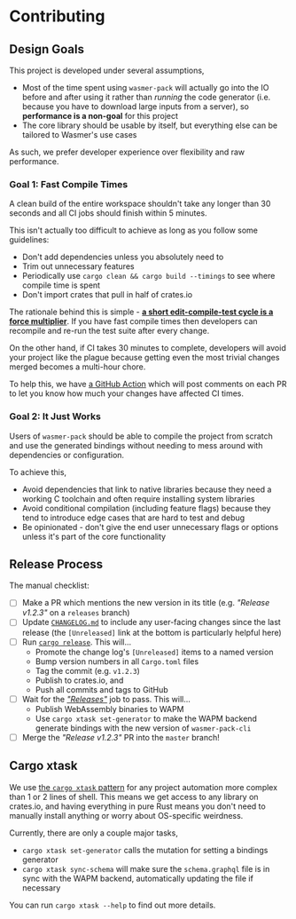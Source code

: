 # Contributing

## Design Goals

This project is developed under several assumptions,

- Most of the time spent using `wasmer-pack` will actually go into the IO before
  and after using it rather than *running* the code generator (i.e. because you
  have to download large inputs from a server), so **performance is a non-goal**
  for this project
- The core library should be usable by itself, but everything else can be
  tailored to Wasmer's use cases

As such, we prefer developer experience over flexibility and raw performance.

### Goal 1: Fast Compile Times

A clean build of the entire workspace shouldn't take any longer than 30 seconds
and all CI jobs should finish within 5 minutes.

This isn't actually too difficult to achieve as long as you follow some
guidelines:

- Don't add dependencies unless you absolutely need to
- Trim out unnecessary features
- Periodically use `cargo clean && cargo build --timings` to see where compile
  time is spent
- Don't import crates that pull in half of crates.io

The rationale behind this is simple - [**a short edit-compile-test cycle is a
force multiplier**][fast-rust-builds]. If you have fast compile times then
developers can recompile and re-run the test suite after every change.

On the other hand, if CI takes 30 minutes to complete, developers will avoid
your project like the plague because getting even the most trivial changes
merged becomes a multi-hour chore.

To help this, we have [a GitHub Action][workflow-timer] which will post comments
on each PR to let you know how much your changes have affected CI times.

### Goal 2: It Just Works

Users of `wasmer-pack` should be able to compile the project from scratch and
use the generated bindings without needing to mess around with dependencies or
configuration.

To achieve this,

- Avoid dependencies that link to native libraries because they need a working C
  toolchain and often require installing system libraries
- Avoid conditional compilation (including feature flags) because they tend to
  introduce edge cases that are hard to test and debug
- Be opinionated - don't give the end user unnecessary flags or options unless
  it's part of the core functionality

## Release Process

The manual checklist:

- [ ] Make a PR which mentions the new version in its title (e.g.
      *"Release v1.2.3"* on a `releases` branch)
- [ ] Update [`CHANGELOG.md`][changelog] to include any user-facing changes
      since the last release (the `[Unreleased]` link at the bottom is
      particularly helpful here)
- [ ] Run [`cargo release`][cargo-release]. This will...
     - Promote the change log's `[Unreleased]` items to a named version
     - Bump version numbers in all `Cargo.toml` files
     - Tag the commit (e.g. `v1.2.3`)
     - Publish to crates.io, and
     - Push all commits and tags to GitHub
- [ ] Wait for the [*"Releases"*][releases] job to pass. This will...
     - Publish WebAssembly binaries to WAPM
     - Use `cargo xtask set-generator` to make the WAPM backend generate
       bindings with the new version of `wasmer-pack-cli`
- [ ] Merge the *"Release v1.2.3"* PR into the `master` branch!

## Cargo xtask

We use [the `cargo xtask` pattern][xtask] for any project automation more
complex than 1 or 2 lines of shell. This means we get access to any library
on crates.io, and having everything in pure Rust means you don't need to
manually install anything or worry about OS-specific weirdness.

Currently, there are only a couple major tasks,

- `cargo xtask set-generator` calls the mutation for setting a bindings
  generator
- `cargo xtask sync-schema` will make sure the `schema.graphql` file is in sync
  with the WAPM backend, automatically updating the file if necessary

You can run `cargo xtask --help` to find out more details.

[cargo-release]: https://github.com/crate-ci/cargo-release
[changelog]: https://github.com/wasmerio/wasmer-pack/blob/master/CHANGELOG.md
[changelog]: https://github.com/wasmerio/wasmer-pack/blob/master/crates/xtask/graphql/change_generator.graphql
[fast-rust-builds]: https://matklad.github.io/2021/09/04/fast-rust-builds.html
[releases]: https://github.com/wasmerio/wasmer-pack/actions/workflows/releases.yml
[workflow-timer]: https://github.com/Michael-F-Bryan/workflow-timer
[xtask]: https://github.com/matklad/cargo-xtask
